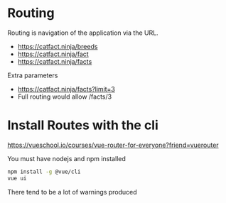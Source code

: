# Routing

Routing is navigation of the application via the URL.  

* https://catfact.ninja/breeds
* https://catfact.ninja/fact
* https://catfact.ninja/facts

Extra parameters

* https://catfact.ninja/facts?limit=3
* Full routing would allow /facts/3

# Install Routes with the cli

https://vueschool.io/courses/vue-router-for-everyone?friend=vuerouter

You must have nodejs and npm installed

```bash
npm install -g @vue/cli
vue ui
```

There tend to be a lot of warnings produced


